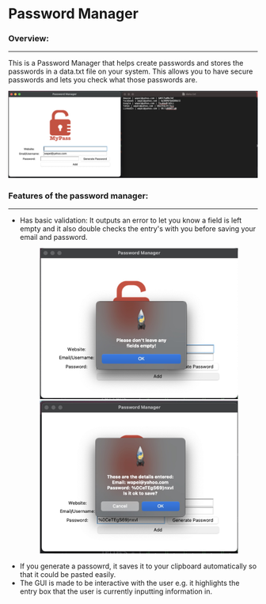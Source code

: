 # Password Manager
### Overview: ###
_________________
This is a Password Manager that helps create passwords and stores the passwords in a data.txt file on your system. This allows you to have secure passwords and lets you check what those passwords are. 
<p align="center">
  <img src="https://github.com/w-diana/100_days_Python_Challenge/blob/main/Day_29%20-%20Password%20Manager/screenshot_1.jpg" width="1000">
</p>

### Features of the password manager: ###
_________________________________________

- Has basic validation: It outputs an error to let you know a field is left empty and it also double checks the entry's with you before saving your email and password. <p align="center">
  <img src="https://github.com/w-diana/100_days_Python_Challenge/blob/main/Day_29%20-%20Password%20Manager/screenshot_2.jpg" width="400">
    <img src="https://github.com/w-diana/100_days_Python_Challenge/blob/main/Day_29%20-%20Password%20Manager/screenshot_3.jpg" width="400">
</p>

- If you generate a passowrd, it saves it to your clipboard automatically so that it could be pasted easily.
- The GUI is made to be interactive with the user e.g. it highlights the entry box that the user is currently inputting information in.



